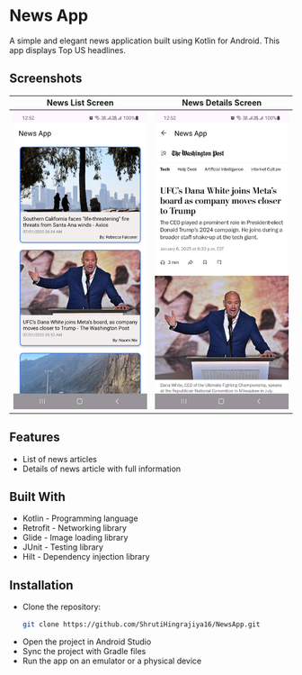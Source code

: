 # News App
A simple and elegant news application built using Kotlin for Android. This app displays Top US headlines.

## Screenshots
| News List Screen | News Details Screen |
|--------------|--------------|
| ![News List Screen](Screenshots/NewsListScreen.jpg) | ![News Details Screen](Screenshots/NewsDetailsScreen.jpg) |

## Features
- List of news articles
- Details of news article with full information

## Built With
- Kotlin - Programming language
- Retrofit - Networking library
- Glide - Image loading library
- JUnit - Testing library
- Hilt - Dependency injection library

## Installation

- Clone the repository:
   ```bash
   git clone https://github.com/ShrutiHingrajiya16/NewsApp.git
- Open the project in Android Studio
- Sync the project with Gradle files
- Run the app on an emulator or a physical device
